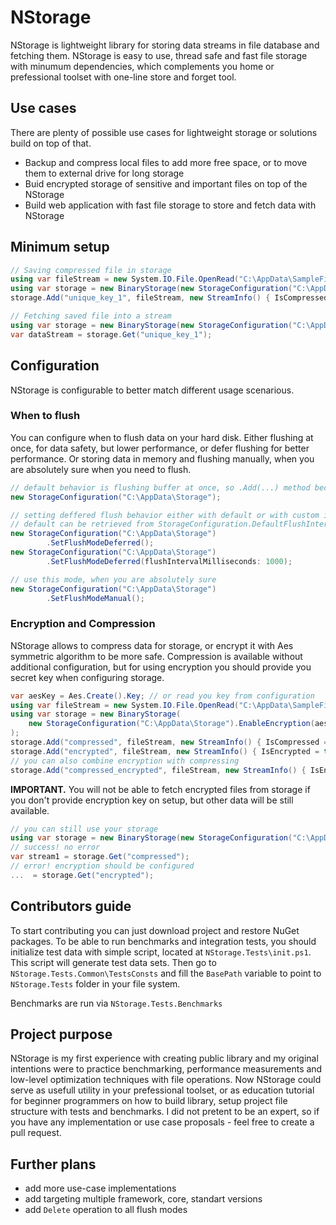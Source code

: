 # NStorage

NStorage is lightweight library for storing data streams in file database and fetching them. NStorage is easy to use, thread safe and fast file storage with minumum dependencies, which complements you home or prefessional toolset with one-line store and forget tool.

## Use cases
There are plenty of possible use cases for lightweight storage or solutions build on top of that. 
- Backup and compress local files to add more free space, or to move them to external drive for long storage
- Buid encrypted storage of sensitive and important files on top of the NStorage
- Build web application with fast file storage to store and fetch data with NStorage

## Minimum setup
```csharp
// Saving compressed file in storage
using var fileStream = new System.IO.File.OpenRead("C:\AppData\SampleFile.dat");
using var storage = new BinaryStorage(new StorageConfiguration("C:\AppData\Storage"));
storage.Add("unique_key_1", fileStream, new StreamInfo() { IsCompressed = true });
```

```csharp
// Fetching saved file into a stream
using var storage = new BinaryStorage(new StorageConfiguration("C:\AppData\Storage"));
var dataStream = storage.Get("unique_key_1");
```

## Configuration
NStorage is configurable to better match different usage scenarious. 

### When to flush
You can configure when to flush data on your hard disk. Either flushing at once, for data safety, but lower performance, or defer flushing for better performance. Or storing data in memory and flushing manually, when you are absolutely sure when you need to flush.

```csharp
// default behavior is flushing buffer at once, so .Add(...) method became atomic
new StorageConfiguration("C:\AppData\Storage");
```

```csharp
// setting deffered flush behavior either with default or with custom interval
// default can be retrieved from StorageConfiguration.DefaultFlushIntervalMiliseconds const
new StorageConfiguration("C:\AppData\Storage")
        .SetFlushModeDeferred();
new StorageConfiguration("C:\AppData\Storage")
        .SetFlushModeDeferred(flushIntervalMilliseconds: 1000);
```

```csharp
// use this mode, when you are absolutely sure
new StorageConfiguration("C:\AppData\Storage")
        .SetFlushModeManual();
```

### Encryption and Compression
NStorage allows to compress data for storage, or encrypt it with Aes symmetric algorithm to be more safe. Compression is available without additional configuration, but for using encryption you should provide you secret key when configuring storage.

```csharp
var aesKey = Aes.Create().Key; // or read you key from configuration
using var fileStream = new System.IO.File.OpenRead("C:\AppData\SampleFile.dat");
using var storage = new BinaryStorage(
    new StorageConfiguration("C:\AppData\Storage").EnableEncryption(aesKey)
);
storage.Add("compressed", fileStream, new StreamInfo() { IsCompressed = true });
storage.Add("encrypted", fileStream, new StreamInfo() { IsEncrypted = true });
// you can also combine encryption with compressing
storage.Add("compressed_encrypted", fileStream, new StreamInfo() { IsEncrypted = true, IsCompressed = true });
```

**IMPORTANT.** You will not be able to fetch encrypted files from storage if you don't provide encryption key on setup, but other data will be still available.

```csharp
// you can still use your storage
using var storage = new BinaryStorage(new StorageConfiguration("C:\AppData\Storage"));
// success! no error
var stream1 = storage.Get("compressed");
// error! encryption should be configured
...  = storage.Get("encrypted");
```
## Contributors guide
To start contributing you can just download project and restore NuGet packages. To be able to run benchmarks and integration tests, you should initialize test data with simple script, located at `NStorage.Tests\init.ps1`. This script will generate test data sets. Then go to `NStorage.Tests.Common\TestsConsts` and fill the `BasePath` variable to point to `NStorage.Tests` folder in your file system.

Benchmarks are run via `NStorage.Tests.Benchmarks`


## Project purpose
NStorage is my first experience with creating public library and my original intentions were to practice benchmarking, performance measurements and low-level optimization techniques with file operations. Now NStorage could serve as usefull utility in your prefessional toolset, or as education tutorial for beginner programmers on how to build library, setup project file structure with tests and benchmarks. I did not pretent to be an expert, so if you have any implementation or use case proposals - feel free to create a pull request.  

## Further plans
- add more use-case implementations
- add targeting multiple framework, core, standart versions
- add `Delete` operation to all flush modes



